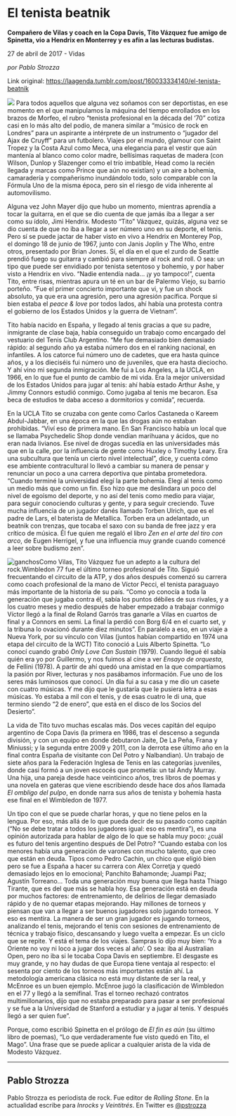 # El tenista beatnik

**Compañero de Vilas y coach en la Copa Davis, Tito Vázquez fue amigo de Spinetta, vio a Hendrix en Monterrey y es afín a las lecturas budistas.**

27 de abril de 2017 - Vidas

_por Pablo Strozza_

Link original: https://laagenda.tumblr.com/post/160033334140/el-tenista-beatnik

![](https://64.media.tumblr.com/eb34925f1223b8bf0c48919dba83c2a6/tumblr_inline_pjzvfzAm1k1t6q87u_500.jpg)
Para todos aquellos que alguna vez soñamos con ser deportistas, en ese momento en el que manipulamos la máquina del tiempo enrollados en los brazos de Morfeo, el rubro “tenista profesional en la década del ‘70” cotiza casi en lo más alto del podio, de manera similar a “músico de rock en Londres” para un aspirante a intérprete de un instrumento o “jugador del Ajax de Cruyff” para un futbolero. Viajes por el mundo, glamour con Saint Tropez y la Costa Azul como Meca, una elegancia para el vestir que aún mantenía al blanco como color madre, bellísimas raquetas de madera (con Wilson, Dunlop y Slazenger como el trío imbatible, Head como la recién llegada y marcas como Prince que aún no existían) y un aire a bohemia, camaradería y compañerismo inundándolo todo, solo comparable con la Fórmula Uno de la misma época, pero sin el riesgo de vida inherente al automovilismo. 

Alguna vez John Mayer dijo que hubo un momento, mientras aprendía a tocar la guitarra, en el que se dio cuenta de que jamás iba a llegar a ser como su ídolo, Jimi Hendrix. Modesto “Tito” Vázquez, quizás, alguna vez se dio cuenta de que no iba a llegar a ser número uno en su deporte, el tenis. Pero sí se puede jactar de haber visto en vivo a Hendrix en Monterey Pop, el domingo 18 de junio de 1967, junto con Janis Joplin y The Who, entre otros, presentado por Brian Jones. Sí, el día en el que el zurdo de Seattle prendió fuego su guitarra y cambió para siempre al rock and roll. O sea: un tipo que puede ser envidiado por tenista setentoso y bohemio, y por haber visto a Hendrix en vivo. “Nadie entendía nada… ¡y yo tampoco!”, cuenta Tito, entre risas, mientras apura un té en un bar de Palermo Viejo, su barrio porteño. “Fue el primer concierto importante que vi, y fue un shock absoluto, ya que era una agresión, pero una agresión pacífica. Porque si bien estaba el *peace & love* por todos lados, ahí había una protesta contra el gobierno de los Estados Unidos y la guerra de Vietnam”. 

Tito había nacido en España, y llegado al tenis gracias a que su padre, inmigrante de clase baja, había conseguido un trabajo como encargado del vestuario del Tenis Club Argentino. “Me fue demasiado bien demasiado rápido: al segundo año ya estaba número dos en el ranking nacional, en infantiles. A los catorce fui número uno de cadetes, que era hasta quince años, y a los dieciséis fui número uno de juveniles, que era hasta dieciocho. Y ahí vino mi segunda inmigración. Me fui a Los Angeles, a la UCLA, en 1966, en lo que fue el punto de cambio de mi vida. Era la mejor universidad de los Estados Unidos para jugar al tenis: ahí había estado Arthur Ashe, y Jimmy Connors estudió conmigo. Como jugaba al tenis me becaron. Esa beca de estudios te daba acceso a dormitorios y comida”, recuerda. 

En la UCLA Tito se cruzaba con gente como Carlos Castaneda o Kareem Abdul-Jabbar, en una época en la que las drogas aún no estaban prohibidas. “Viví eso de primera mano. En San Francisco había un local que se llamaba Psychedelic Shop donde vendían marihuana y ácidos, que no eran nada livianos. Ese nivel de drogas sucedía en las universidades más que en la calle, por la influencia de gente como Huxley o Timothy Leary. Era una subcultura que tenía un cierto nivel intelectual”, dice, y cuenta cómo ese ambiente contracultural lo llevó a cambiar su manera de pensar y renunciar un poco a una carrera deportiva que pintaba prometedora. “Cuando terminé la universidad elegí la parte bohemia. Elegí al tenis como un medio más que como un fin. Eso hizo que me deslindara un poco del nivel de egoísmo del deporte, y no así del tenis como medio para viajar, para seguir conociendo culturas y gente, y para seguir creciendo. Tuve mucha influencia de un jugador danés llamado Torben Ulrich, que es el padre de Lars, el baterista de Metallica. Torben era un adelantado, un beatnik con trenzas, que tocaba el saxo con su banda de free jazz y era crítico de música. Él fue quien me regaló el libro *Zen en el arte del tiro con arco*, de Eugen Herrigel, y fue una influencia muy grande cuando comencé a leer sobre budismo zen”. 

![ganchos](https://64.media.tumblr.com/eb34925f1223b8bf0c48919dba83c2a6/tumblr_inline_pjzvfzAm1k1t6q87u_500.jpg)Como Vilas, Tito Vázquez fue un adepto a la cultura del rock.Wimbledon 77 fue el último torneo profesional de Tito. Siguió frecuentando el circuito de la ATP, y dos años después comenzó su carrera como coach profesional de la mano de Víctor Pecci, el tenista paraguayo más importante de la historia de su país. “Como yo conocía a toda la generación que jugaba contra él, sabía los puntos débiles de sus rivales, y a los cuatro meses y medio después de haber empezado a trabajar conmigo Víctor llegó a la final de Roland Garrós tras ganarle a Vilas en cuartos de final y a Connors en semi. La final la perdió con Borg 6/4 en el cuarto set, y la tribuna lo ovacionó durante diez minutos”. En paralelo a eso, en un viaje a Nueva York, por su vínculo con Vilas (juntos habían compartido en 1974 una etapa del circuito de la WCT) Tito conoció a Luis Alberto Spinetta. “Lo conocí cuando grabó *Only Love Can Sustain* (1979). Cuando llegué él sabía quién era yo por Guillermo, y nos fuimos al cine a ver *Ensayo de orquesta*, de Fellini (1978). A partir de ahí quedó una amistad en la que compartíamos la pasión por River, lecturas y nos pasábamos información. Fue uno de los seres más luminosos que conocí. Un día fui a su casa y me dio un casete con cuatro músicas. Y me dijo que le gustaría que le pusiera letra a esas músicas. Yo estaba a mil con el tenis, y de esas cuatro le di una, que termino siendo “2 de enero”, que está en el disco de los Socios del Desierto”. 

La vida de Tito tuvo muchas escalas más. Dos veces capitán del equipo argentino de Copa Davis (la primera en 1986, tras el descenso a segunda división, y con un equipo en donde debutaron Jaite, De La Peña, Frana y Miniussi; y la segunda entre 2009 y 2011, con la derrota ese último año en la final contra España de visitante con Del Potro y Nalbandian). Un trabajo de siete años para la Federación Inglesa de Tenis en las categorías juveniles, donde casi formó a un joven escocés que prometía: un tal Andy Murray. Una hija, una pareja desde hace veinticinco años, tres libros de poemas y una novela en gateras que viene escribiendo desde hace dos años llamada *El ombligo del pulpo*, en donde narra sus años de tenista y bohemia hasta ese final en el Wimbledon de 1977.

Un tipo con el que se puede charlar horas, y que no tiene pelos en la lengua. Por eso, más allá de lo que pueda decir de su pasado como capitán (“No se debe tratar a todos los jugadores igual: eso es mentira”), es una opinión autorizada para hablar de algo de lo que se habla muy poco: ¿cuál es futuro del tenis argentino después de Del Potro? “Cuando estaba con los menores había una generación de varones con mucho talento, que creo que están en deuda. Tipos como Pedro Cachín, un chico que eligió bien pero se fue a España a hacer su carrera con Alex Corretja y quedó demasiado lejos en lo emocional; Panchito Bahamonde; Juampi Paz; Agustín Torreano… Toda una generación muy buena que llega hasta Thiago Tirante, que es del que más se habla hoy. Esa generación está en deuda por muchos factores: de entrenamiento, de delirios de llegar demasiado rápido y de no quemar etapas mejorando. Hay millones de torneos y piensan que van a llegar a ser buenos jugadores solo jugando torneos. Y eso es mentira. La manera de ser un gran jugador es jugando torneos, analizando el tenis, mejorando el tenis con sesiones de entrenamiento de técnica y trabajo físico, descansando y luego vuelta a empezar. Es un ciclo que se repite. Y está el tema de los viajes. Sampras lo dijo muy bien: ‘Yo a Oriente no voy ni loco a jugar dos veces al año’. O sea: iba al Australian Open, pero no iba si le tocaba Copa Davis en septiembre. El desgaste es muy grande, y no hay dudas de que Europa tiene ventaja al respecto: el sesenta por ciento de los torneos más importantes están ahí. La metodología americana clásica no está muy distante de ser la real, y McEnroe es un buen ejemplo. McEnroe jugó la clasificación de Wimbledon en el 77 y llegó a la semifinal. Tras el torneo rechazó contratos multimillonarios, dijo que no estaba preparado para pasar a ser profesional y se fue a la Universidad de Stanford a estudiar y a jugar al tenis. Y después llegó a ser quien fue”.

Porque, como escribió Spinetta en el prólogo de *El fin es aún* (su último libro de poemas), “Lo que verdaderamente fue visto quedó en Tito, el Mago”. Una frase que se puede aplicar a cualquier arista de la vida de Modesto Vázquez. 

  




---

Pablo Strozza
-------------

 Pablo Strozza es periodista de rock. Fue editor de *Rolling Stone*. En la actualidad escribe para *Inrocks* y *Veintitrés*. En Twitter es [@pstrozza](https://twitter.com/pstrozza) 

